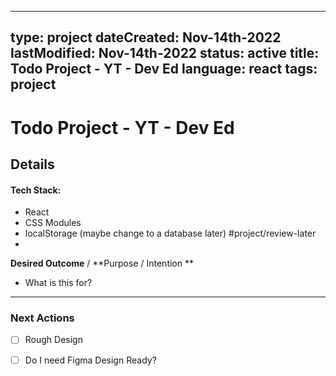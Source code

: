 
---

type: project
dateCreated: Nov-14th-2022
lastModified: Nov-14th-2022
status: active
title: Todo Project - YT - Dev Ed
language: react
tags: project
---



# Todo Project - YT - Dev Ed





## Details

#### Tech Stack: 

-  React
-  CSS Modules
- localStorage (maybe change to a database later) #project/review-later
- 


**Desired Outcome** / **Purpose / Intention **

-  What is this for? 


_________

### Next Actions

- [ ]  Rough Design
- [ ] Do I need Figma Design Ready?
 






